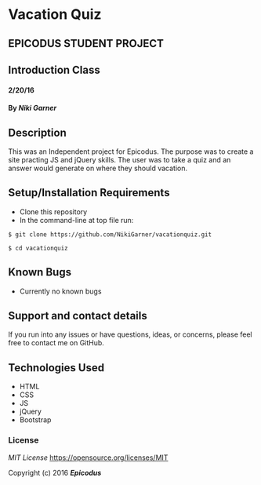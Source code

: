 # Vacation Quiz
## EPICODUS STUDENT PROJECT
## Introduction Class

#### 2/20/16

#### By _**Niki Garner**_

## Description
This was an Independent project for Epicodus. The purpose was to create a site practing JS and jQuery skills. The user was to take a quiz and an answer would generate on where they should vacation.

## Setup/Installation Requirements

* Clone this repository
* In the command-line at top file run:
```
$ git clone https://github.com/NikiGarner/vacationquiz.git
```
```
$ cd vacationquiz
```

## Known Bugs

* Currently no known bugs

## Support and contact details

If you run into any issues or have questions, ideas, or concerns, please feel free to contact me on GitHub.

## Technologies Used

* HTML
* CSS
* JS
* jQuery
* Bootstrap


### License

*MIT License*
<a href="https://opensource.org/licenses/MIT">https://opensource.org/licenses/MIT</a>

Copyright (c) 2016 **_Epicodus_**

